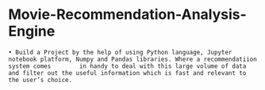 # Movie-Recommendation-Analysis-Engine
    • Build a Project by the help of using Python language, Jupyter notebook platform, Numpy and Pandas libraries. Where a recommendatiion system comes        in handy to deal with this large volume of data and filter out the useful information which is fast and relevant to the user’s choice.
